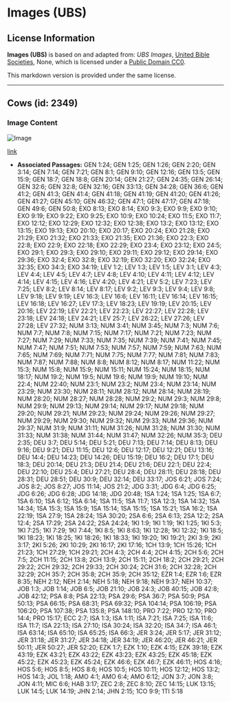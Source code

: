 # Images (UBS)

## License Information

**Images (UBS)** is based on and adapted from: _UBS Images_, [United Bible Societies](https://unitedbiblesocieties.org/), None, which is licensed under a [Public Domain CC0](https://creativecommons.org/public-domain/cc0/).

This markdown version is provided under the same license.



--------------------------------

## Cows (id: 2349)

### Image Content

![Image](https://cdn.aquifer.bible/aquifer-content/resources/Media/WEB-0159_cows.jpg)

[link](https://cdn.aquifer.bible/aquifer-content/resources/Media/WEB-0159_cows.jpg)

* **Associated Passages:** GEN 1:24; GEN 1:25; GEN 1:26; GEN 2:20; GEN 3:14; GEN 7:14; GEN 7:21; GEN 8:1; GEN 9:10; GEN 12:16; GEN 13:5; GEN 15:9; GEN 18:7; GEN 18:8; GEN 20:14; GEN 21:27; GEN 24:35; GEN 26:14; GEN 32:6; GEN 32:8; GEN 32:16; GEN 33:13; GEN 34:28; GEN 36:6; GEN 41:2; GEN 41:3; GEN 41:4; GEN 41:18; GEN 41:19; GEN 41:20; GEN 41:26; GEN 41:27; GEN 45:10; GEN 46:32; GEN 47:1; GEN 47:17; GEN 47:18; GEN 49:6; GEN 50:8; EXO 8:13; EXO 8:14; EXO 9:3; EXO 9:9; EXO 9:10; EXO 9:19; EXO 9:22; EXO 9:25; EXO 10:9; EXO 10:24; EXO 11:5; EXO 11:7; EXO 12:12; EXO 12:29; EXO 12:32; EXO 12:38; EXO 13:2; EXO 13:12; EXO 13:15; EXO 19:13; EXO 20:10; EXO 20:17; EXO 20:24; EXO 21:28; EXO 21:29; EXO 21:32; EXO 21:33; EXO 21:35; EXO 21:36; EXO 22:3; EXO 22:8; EXO 22:9; EXO 22:18; EXO 22:29; EXO 23:4; EXO 23:12; EXO 24:5; EXO 29:1; EXO 29:3; EXO 29:10; EXO 29:11; EXO 29:12; EXO 29:14; EXO 29:36; EXO 32:4; EXO 32:8; EXO 32:19; EXO 32:20; EXO 32:24; EXO 32:35; EXO 34:3; EXO 34:19; LEV 1:2; LEV 1:3; LEV 1:5; LEV 3:1; LEV 4:3; LEV 4:4; LEV 4:5; LEV 4:7; LEV 4:8; LEV 4:10; LEV 4:11; LEV 4:12; LEV 4:14; LEV 4:15; LEV 4:16; LEV 4:20; LEV 4:21; LEV 5:2; LEV 7:23; LEV 7:25; LEV 8:2; LEV 8:14; LEV 8:17; LEV 9:2; LEV 9:3; LEV 9:4; LEV 9:8; LEV 9:18; LEV 9:19; LEV 16:3; LEV 16:6; LEV 16:11; LEV 16:14; LEV 16:15; LEV 16:18; LEV 16:27; LEV 17:3; LEV 18:23; LEV 19:19; LEV 20:15; LEV 20:16; LEV 22:19; LEV 22:21; LEV 22:23; LEV 22:27; LEV 22:28; LEV 23:18; LEV 24:18; LEV 24:21; LEV 25:7; LEV 26:22; LEV 27:26; LEV 27:28; LEV 27:32; NUM 3:13; NUM 3:41; NUM 3:45; NUM 7:3; NUM 7:6; NUM 7:7; NUM 7:8; NUM 7:15; NUM 7:17; NUM 7:21; NUM 7:23; NUM 7:27; NUM 7:29; NUM 7:33; NUM 7:35; NUM 7:39; NUM 7:41; NUM 7:45; NUM 7:47; NUM 7:51; NUM 7:53; NUM 7:57; NUM 7:59; NUM 7:63; NUM 7:65; NUM 7:69; NUM 7:71; NUM 7:75; NUM 7:77; NUM 7:81; NUM 7:83; NUM 7:87; NUM 7:88; NUM 8:8; NUM 8:12; NUM 8:17; NUM 11:22; NUM 15:3; NUM 15:8; NUM 15:9; NUM 15:11; NUM 15:24; NUM 18:15; NUM 18:17; NUM 19:2; NUM 19:5; NUM 19:6; NUM 19:9; NUM 19:10; NUM 22:4; NUM 22:40; NUM 23:1; NUM 23:2; NUM 23:4; NUM 23:14; NUM 23:29; NUM 23:30; NUM 28:11; NUM 28:12; NUM 28:14; NUM 28:19; NUM 28:20; NUM 28:27; NUM 28:28; NUM 29:2; NUM 29:3; NUM 29:8; NUM 29:9; NUM 29:13; NUM 29:14; NUM 29:17; NUM 29:18; NUM 29:20; NUM 29:21; NUM 29:23; NUM 29:24; NUM 29:26; NUM 29:27; NUM 29:29; NUM 29:30; NUM 29:32; NUM 29:33; NUM 29:36; NUM 29:37; NUM 31:9; NUM 31:11; NUM 31:26; NUM 31:28; NUM 31:30; NUM 31:33; NUM 31:38; NUM 31:44; NUM 31:47; NUM 32:26; NUM 35:3; DEU 2:35; DEU 3:7; DEU 5:14; DEU 5:21; DEU 7:13; DEU 7:14; DEU 8:13; DEU 9:16; DEU 9:21; DEU 11:15; DEU 12:6; DEU 12:17; DEU 12:21; DEU 13:16; DEU 14:4; DEU 14:23; DEU 14:26; DEU 15:19; DEU 16:2; DEU 17:1; DEU 18:3; DEU 20:14; DEU 21:3; DEU 21:4; DEU 21:6; DEU 22:1; DEU 22:4; DEU 22:10; DEU 25:4; DEU 27:21; DEU 28:4; DEU 28:11; DEU 28:18; DEU 28:31; DEU 28:51; DEU 30:9; DEU 32:14; DEU 33:17; JOS 6:21; JOS 7:24; JOS 8:2; JOS 8:27; JOS 11:14; JOS 21:2; JDG 3:31; JDG 6:4; JDG 6:25; JDG 6:26; JDG 6:28; JDG 14:18; JDG 20:48; 1SA 1:24; 1SA 1:25; 1SA 6:7; 1SA 6:10; 1SA 6:12; 1SA 6:14; 1SA 11:5; 1SA 11:7; 1SA 12:3; 1SA 14:32; 1SA 14:34; 1SA 15:3; 1SA 15:9; 1SA 15:14; 1SA 15:15; 1SA 15:21; 1SA 16:2; 1SA 22:19; 1SA 27:9; 1SA 28:24; 1SA 30:20; 2SA 6:6; 2SA 6:13; 2SA 12:2; 2SA 12:4; 2SA 17:29; 2SA 24:22; 2SA 24:24; 1KI 1:9; 1KI 1:19; 1KI 1:25; 1KI 5:3; 1KI 7:25; 1KI 7:29; 1KI 7:44; 1KI 8:5; 1KI 8:63; 1KI 12:28; 1KI 12:32; 1KI 18:5; 1KI 18:23; 1KI 18:25; 1KI 18:26; 1KI 18:33; 1KI 19:20; 1KI 19:21; 2KI 3:9; 2KI 3:17; 2KI 5:26; 2KI 10:29; 2KI 16:17; 2KI 17:16; 1CH 13:9; 1CH 15:26; 1CH 21:23; 1CH 27:29; 1CH 29:21; 2CH 4:3; 2CH 4:4; 2CH 4:15; 2CH 5:6; 2CH 7:5; 2CH 11:15; 2CH 13:8; 2CH 13:9; 2CH 15:11; 2CH 18:2; 2CH 29:21; 2CH 29:22; 2CH 29:32; 2CH 29:33; 2CH 30:24; 2CH 31:6; 2CH 32:28; 2CH 32:29; 2CH 35:7; 2CH 35:8; 2CH 35:9; 2CH 35:12; EZR 1:4; EZR 1:6; EZR 8:35; NEH 2:12; NEH 2:14; NEH 5:18; NEH 9:18; NEH 9:37; NEH 10:37; JOB 1:3; JOB 1:14; JOB 6:5; JOB 21:10; JOB 24:3; JOB 40:15; JOB 42:8; JOB 42:12; PSA 8:8; PSA 22:13; PSA 29:6; PSA 36:7; PSA 50:9; PSA 50:13; PSA 66:15; PSA 68:31; PSA 69:32; PSA 104:14; PSA 106:19; PSA 106:20; PSA 107:38; PSA 135:8; PSA 148:10; PRO 7:22; PRO 12:10; PRO 14:4; PRO 15:17; ECC 2:7; ISA 1:3; ISA 1:11; ISA 7:21; ISA 7:25; ISA 11:6; ISA 11:7; ISA 22:13; ISA 27:10; ISA 30:24; ISA 32:20; ISA 34:7; ISA 46:1; ISA 63:14; ISA 65:10; ISA 65:25; ISA 66:3; JER 3:24; JER 5:17; JER 31:12; JER 31:18; JER 31:27; JER 34:18; JER 34:19; JER 46:20; JER 46:21; JER 50:11; JER 50:27; JER 52:20; EZK 1:7; EZK 1:10; EZK 4:15; EZK 39:18; EZK 43:19; EZK 43:21; EZK 43:22; EZK 43:23; EZK 43:25; EZK 45:18; EZK 45:22; EZK 45:23; EZK 45:24; EZK 46:6; EZK 46:7; EZK 46:11; HOS 4:16; HOS 5:6; HOS 8:5; HOS 8:6; HOS 10:5; HOS 10:11; HOS 12:12; HOS 13:2; HOS 14:3; JOL 1:18; AMO 4:1; AMO 6:4; AMO 6:12; JON 3:7; JON 3:8; JON 4:11; MIC 6:6; HAB 3:17; ZEC 2:8; ZEC 8:10; ZEC 14:15; LUK 13:15; LUK 14:5; LUK 14:19; JHN 2:14; JHN 2:15; 1CO 9:9; 1TI 5:18

